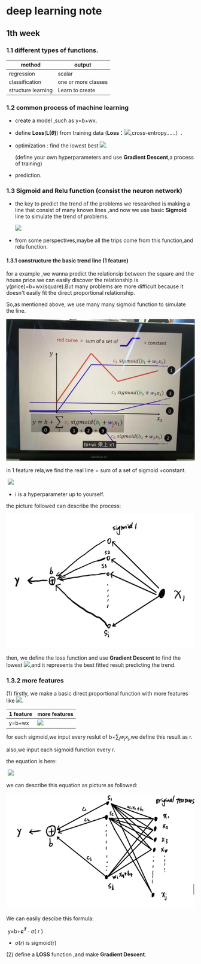 # deep learning note



## 1th week

### 1.1 different types of functions.  

| method             | output              |
| ------------------ | ------------------- |
| regression         | scalar              |
| classification     | one or more classes |
| structure learning | Learn to create     |



### 1.2 common process of machine learning 

- create a model ,such as y=b+wx.

- define **Loss**(**L($\theta$)**) from training data (**Loss**：![](https://latex.codecogs.com/svg.latex?\color{white}|y-\hat{y}|,(y-\hat{y})^2),cross-entropy......）.

- optimization : find the lowest best ![](https://latex.codecogs.com/svg.latex?\color{white}w^*,b^*=\arg\min_{w,b}L).

   (define your own hyperparameters and use **Gradient Descent**,a process of training)

- prediction.	



### 1.3 Sigmoid and Relu function (consist the neuron network)

- the key to predict the trend of  the problems we researched is making a line that consist of many known lines ,and now we use basic **Sigmoid** line to simulate the trend of problems.

	![](https://latex.codecogs.com/svg.latex?\color{white}sigmoid:y=c\frac{1}{1+e^-(b+wx)})
	

- from some perspectives,maybe all the trips come from this function,and relu function.

#### 1.3.1 constructure the basic trend line (1 feature)

for a example ,we wanna predict the relationsip between  the square  and the house price.we can easily discover the relationship is y(price)=b+wx(square).But many problems are more difficult because it doesn't easily fit the direct proportional relationship.

So,as mentioned above, we use many many sigmoid function to simulate the line.

![WechatIMG125](/picture/1week/WechatIMG125.jpg)

in 1 feature rela,we find  the real line = sum of a set of sigmoid +constant.

​               ![](https://latex.codecogs.com/svg.latex?\color{white}y=b+\sum_{i}sigmoid(b_i+w_ix_1))

- i is a hyperparameter up to yourself.

the picture followed can describe the process:

![WechatIMG126](/picture/1week/WechatIMG126.jpg)

then, we define the loss function and use **Gradient Descent** to find the lowest ![](https://latex.codecogs.com/svg.latex?\color{white}w^*,b^*),and it represents the best fitted result predicting the trend.



### 1.3.2 more features

(1) firstly, we make a basic direct proportional function with more features like ![](https://latex.codecogs.com/svg.latex?\color{white}y=b+$\sum_jw_jx_j$).

| 1 feature | more features        |
| --------- | -------------------- |
| y=b+wx    | ![](https://latex.codecogs.com/svg.latex?\color{white}y=b+$\sum_jw_jx_j) |

for each sigmoid,we input every reslut of b+$\sum_j w_j x_j$,we define this result as r.

also,we input each sigmoid function every r.

the equation is here:

​                                ![](https://latex.codecogs.com/svg.latex?\color{white}y=b+\sum_{i}c_isigmoid(b_j+\sum_{j}w_{ij}x_j))

we can describe this equation as picture as followed:

![WechatIMG127](/picture/1week/WechatIMG127.jpg)

We can easily descibe this formula:

​                                             y=b+**$c^T$** · $\sigma$( r )

- $\sigma(r)$ is sigmoid(r)



(2) define a **LOSS** function ,and make **Gradient Descent**.



